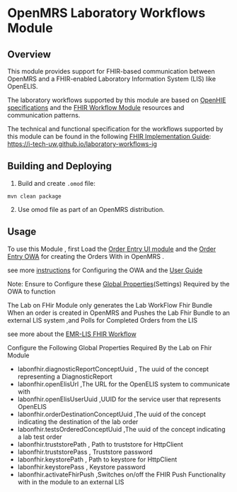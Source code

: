 # OpenMRS Laboratory Workflows Module

## Overview
This module provides support for FHIR-based communication between OpenMRS and a FHIR-enabled 
Laboratory Information System (LIS) like OpenELIS.

The laboratory workflows supported by this module are based on 
[OpenHIE specifications](https://guides.ohie.org/arch-spec/introduction/laboratory-work-flows) and the 
[FHIR Workflow Module](https://build.fhir.org/workflow-module.html) resources and communication patterns.  

The technical and functional specification for the workflows supported by this module can be found in the following
[FHIR Implementation Guide](https://build.fhir.org/ig/FHIR/ig-guidance/): https://i-tech-uw.github.io/laboratory-workflows-ig

## Building and Deploying

1. Build and create `.omod` file:
```shell
mvn clean package
```

2. Use omod file as part of an OpenMRS distribution. 

## Usage
To use this Module , first Load the [Order Entry UI module](https://github.com/openmrs/openmrs-module-orderentryui)  and the [Order Entry OWA](https://github.com/openmrs/openmrs-owa-orderentry) for creating the Orders With in OpenMRS .    

see more [instructions](https://wiki.openmrs.org/display/projects/Order+Entry+UI+Administrator+Guide) for Configuring the OWA and the [User Guide](https://wiki.openmrs.org/display/projects/Order+Entry+UI+End+User+Guide+for+Creating+Drug+Orders)

Note: Ensure to Configure these [Global Properties](https://github.com/openmrs/openmrs-owa-orderentry#usage)(Settings) Required by the OWA to function

The Lab on FHir Module only generates the Lab WorkFlow Fhir Bundle When an order is created in OpenMRS and Pushes the Lab Fhir Bundle  to an external LIS system ,and Polls for Completed Orders from the LIS

see more about the [EMR-LIS FHIR Workflow](https://wiki.openmrs.org/display/projects/Lab+Integration+Workflow)

Configure the Following Global Properties Required By the Lab on Fhir Module
* labonfhir.diagnosticReportConceptUuid  , The uuid of the concept representing a DiagnosticReport
* labonfhir.openElisUrl ,The URL for the OpenELIS system to communicate with
* labonfhir.openElisUserUuid ,UUID for the service user that represents OpenELIS
* labonfhir.orderDestinationConceptUuid ,The uuid of the concept indicating the destination of the lab order
* labonfhir.testsOrderedConceptUuid ,The uuid of the concept indicating a lab test order
* labonfhir.truststorePath , Path to truststore for HttpClient
* labonfhir.truststorePass , Truststore password
* labonfhir.keystorePath , Path to keystore for HttpClient
* labonfhir.keystorePass , Keystore password
* labonfhir.activateFhirPush ,Switches on/off the FHIR Push Functionality with in the module to an external LIS


 